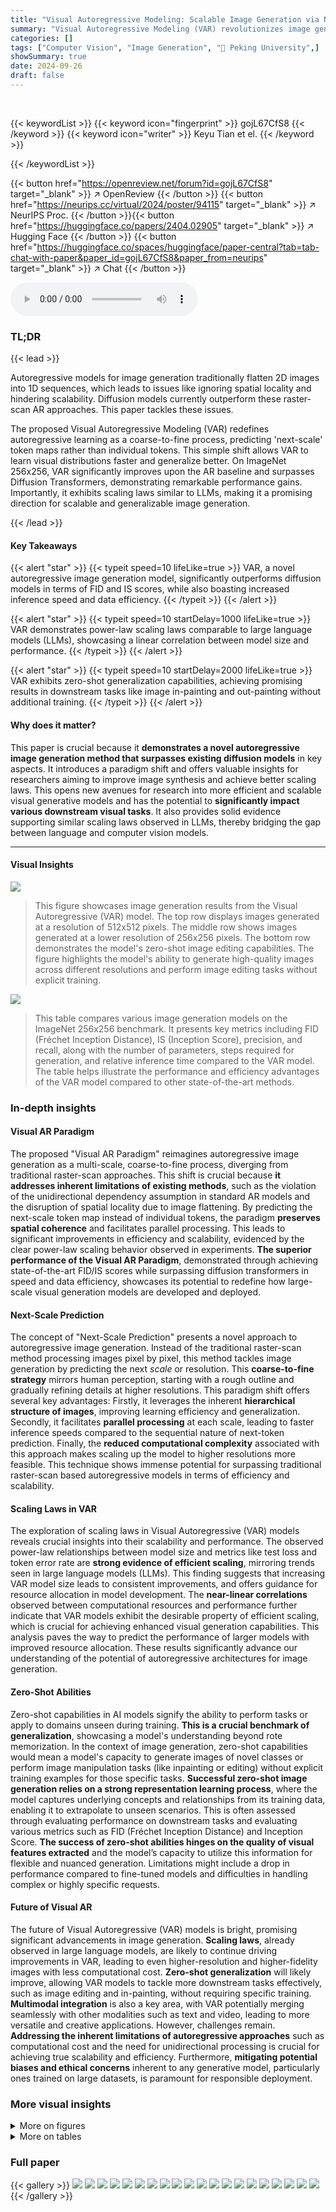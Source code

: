 ```yaml
---
title: "Visual Autoregressive Modeling: Scalable Image Generation via Next-Scale Prediction"
summary: "Visual Autoregressive Modeling (VAR) revolutionizes image generation by using a coarse-to-fine 'next-scale prediction', outperforming diffusion models and exhibiting scaling laws similar to LLMs."
categories: []
tags: ["Computer Vision", "Image Generation", "🏢 Peking University",]
showSummary: true
date: 2024-09-26
draft: false
---
```


<br>

{{< keywordList >}}
{{< keyword icon="fingerprint" >}} gojL67CfS8 {{< /keyword >}}
{{< keyword icon="writer" >}} Keyu Tian et el. {{< /keyword >}}
 
{{< /keywordList >}}

{{< button href="https://openreview.net/forum?id=gojL67CfS8" target="_blank" >}}
↗ OpenReview
{{< /button >}}
{{< button href="https://neurips.cc/virtual/2024/poster/94115" target="_blank" >}}
↗ NeurIPS Proc.
{{< /button >}}{{< button href="https://huggingface.co/papers/2404.02905" target="_blank" >}}
↗ Hugging Face
{{< /button >}}
{{< button href="https://huggingface.co/spaces/huggingface/paper-central?tab=tab-chat-with-paper&paper_id=gojL67CfS8&paper_from=neurips" target="_blank" >}}
↗ Chat
{{< /button >}}



<audio controls>
    <source src="https://ai-paper-reviewer.com/gojL67CfS8/podcast.wav" type="audio/wav">
    Your browser does not support the audio element.
</audio>


### TL;DR


{{< lead >}}

Autoregressive models for image generation traditionally flatten 2D images into 1D sequences, which leads to issues like ignoring spatial locality and hindering scalability.  Diffusion models currently outperform these raster-scan AR approaches. This paper tackles these issues. 

The proposed Visual Autoregressive Modeling (VAR) redefines autoregressive learning as a coarse-to-fine process, predicting 'next-scale' token maps rather than individual tokens. This simple shift allows VAR to learn visual distributions faster and generalize better.  On ImageNet 256x256, VAR significantly improves upon the AR baseline and surpasses Diffusion Transformers, demonstrating remarkable performance gains. Importantly, it exhibits scaling laws similar to LLMs, making it a promising direction for scalable and generalizable image generation.

{{< /lead >}}


#### Key Takeaways

{{< alert "star" >}}
{{< typeit speed=10 lifeLike=true >}} VAR, a novel autoregressive image generation model, significantly outperforms diffusion models in terms of FID and IS scores, while also boasting increased inference speed and data efficiency. {{< /typeit >}}
{{< /alert >}}

{{< alert "star" >}}
{{< typeit speed=10 startDelay=1000 lifeLike=true >}} VAR demonstrates power-law scaling laws comparable to large language models (LLMs), showcasing a linear correlation between model size and performance. {{< /typeit >}}
{{< /alert >}}

{{< alert "star" >}}
{{< typeit speed=10 startDelay=2000 lifeLike=true >}} VAR exhibits zero-shot generalization capabilities, achieving promising results in downstream tasks like image in-painting and out-painting without additional training. {{< /typeit >}}
{{< /alert >}}

#### Why does it matter?
This paper is crucial because it **demonstrates a novel autoregressive image generation method that surpasses existing diffusion models** in key aspects.  It introduces a paradigm shift and offers valuable insights for researchers aiming to improve image synthesis and achieve better scaling laws. This opens new avenues for research into more efficient and scalable visual generative models and has the potential to **significantly impact various downstream visual tasks**. It also provides solid evidence supporting similar scaling laws observed in LLMs, thereby bridging the gap between language and computer vision models.

------
#### Visual Insights



![](https://ai-paper-reviewer.com/gojL67CfS8/figures_0_1.jpg)

> This figure showcases image generation results from the Visual Autoregressive (VAR) model. The top row displays images generated at a resolution of 512x512 pixels. The middle row shows images generated at a lower resolution of 256x256 pixels. The bottom row demonstrates the model's zero-shot image editing capabilities.  The figure highlights the model's ability to generate high-quality images across different resolutions and perform image editing tasks without explicit training.





![](https://ai-paper-reviewer.com/gojL67CfS8/tables_6_1.jpg)

> This table compares various image generation models on the ImageNet 256x256 benchmark.  It presents key metrics including FID (Fréchet Inception Distance), IS (Inception Score), precision, and recall, along with the number of parameters, steps required for generation, and relative inference time compared to the VAR model.  The table helps illustrate the performance and efficiency advantages of the VAR model compared to other state-of-the-art methods.





### In-depth insights


#### Visual AR Paradigm
The proposed "Visual AR Paradigm" reimagines autoregressive image generation as a multi-scale, coarse-to-fine process, diverging from traditional raster-scan approaches.  This shift is crucial because **it addresses inherent limitations of existing methods**, such as the violation of the unidirectional dependency assumption in standard AR models and the disruption of spatial locality due to image flattening. By predicting the next-scale token map instead of individual tokens, the paradigm **preserves spatial coherence** and facilitates parallel processing. This leads to significant improvements in efficiency and scalability, evidenced by the clear power-law scaling behavior observed in experiments. **The superior performance of the Visual AR Paradigm**, demonstrated through achieving state-of-the-art FID/IS scores while surpassing diffusion transformers in speed and data efficiency, showcases its potential to redefine how large-scale visual generation models are developed and deployed.

#### Next-Scale Prediction
The concept of "Next-Scale Prediction" presents a novel approach to autoregressive image generation.  Instead of the traditional raster-scan method processing images pixel by pixel, this method tackles image generation by predicting the next *scale* or resolution. This **coarse-to-fine strategy** mirrors human perception, starting with a rough outline and gradually refining details at higher resolutions.  This paradigm shift offers several key advantages: Firstly, it leverages the inherent **hierarchical structure of images**, improving learning efficiency and generalization. Secondly, it facilitates **parallel processing** at each scale, leading to faster inference speeds compared to the sequential nature of next-token prediction. Finally, the **reduced computational complexity** associated with this approach makes scaling up the model to higher resolutions more feasible.  This technique shows immense potential for surpassing traditional raster-scan based autoregressive models in terms of efficiency and scalability.

#### Scaling Laws in VAR
The exploration of scaling laws in Visual Autoregressive (VAR) models reveals crucial insights into their scalability and performance.  The observed power-law relationships between model size and metrics like test loss and token error rate are **strong evidence of efficient scaling**, mirroring trends seen in large language models (LLMs).  This finding suggests that increasing VAR model size leads to consistent improvements, and offers guidance for resource allocation in model development. The **near-linear correlations** observed between computational resources and performance further indicate that VAR models exhibit the desirable property of efficient scaling, which is crucial for achieving enhanced visual generation capabilities. This analysis paves the way to predict the performance of larger models with improved resource allocation. These results significantly advance our understanding of the potential of autoregressive architectures for image generation.

#### Zero-Shot Abilities
Zero-shot capabilities in AI models signify the ability to perform tasks or apply to domains unseen during training.  **This is a crucial benchmark of generalization**, showcasing a model's understanding beyond rote memorization.  In the context of image generation, zero-shot capabilities would mean a model's capacity to generate images of novel classes or perform image manipulation tasks (like inpainting or editing) without explicit training examples for those specific tasks.  **Successful zero-shot image generation relies on a strong representation learning process**, where the model captures underlying concepts and relationships from its training data, enabling it to extrapolate to unseen scenarios.  This is often assessed through evaluating performance on downstream tasks and evaluating various metrics such as FID (Fréchet Inception Distance) and Inception Score. **The success of zero-shot abilities hinges on the quality of visual features extracted** and the model’s capacity to utilize this information for flexible and nuanced generation.  Limitations might include a drop in performance compared to fine-tuned models and difficulties in handling complex or highly specific requests.

#### Future of Visual AR
The future of Visual Autoregressive (VAR) models is bright, promising significant advancements in image generation.  **Scaling laws**, already observed in large language models, are likely to continue driving improvements in VAR, leading to even higher-resolution and higher-fidelity images with less computational cost.  **Zero-shot generalization** will likely improve, allowing VAR models to tackle more downstream tasks effectively, such as image editing and in-painting, without requiring specific training.  **Multimodal integration** is also a key area, with VAR potentially merging seamlessly with other modalities such as text and video, leading to more versatile and creative applications.  However, challenges remain.  **Addressing the inherent limitations of autoregressive approaches** such as computational cost and the need for unidirectional processing is crucial for achieving true scalability and efficiency.  Furthermore, **mitigating potential biases and ethical concerns** inherent to any generative model, particularly ones trained on large datasets, is paramount for responsible deployment.


### More visual insights

<details>
<summary>More on figures
</summary>


![](https://ai-paper-reviewer.com/gojL67CfS8/figures_1_1.jpg)

> This figure compares three different autoregressive generative models: standard autoregressive text generation (next-token prediction), standard autoregressive image generation (next-image-token prediction), and the proposed visual autoregressive image generation (next-scale prediction). The figure illustrates how the input data is processed in each model and highlights the key differences, especially in how VAR leverages a multi-scale VQVAE for efficient and high-resolution image generation.


![](https://ai-paper-reviewer.com/gojL67CfS8/figures_1_2.jpg)

> This figure compares different image generation models on the ImageNet 256x256 dataset using Fréchet Inception Distance (FID) as a metric for image quality.  It demonstrates how VAR (Visual Autoregressive) model significantly outperforms other models, including various Autoregressive (AR) models and Diffusion Transformers (DiT). Specifically, the VAR model with 2 billion parameters achieves a FID of 1.73, which is substantially lower than other models, indicating superior image quality.  The x-axis represents the inference time, showing that VAR is also more efficient.


![](https://ai-paper-reviewer.com/gojL67CfS8/figures_4_1.jpg)

> This figure illustrates the two-stage training process of the Visual Autoregressive (VAR) model. Stage 1 involves training a multi-scale VQ autoencoder to encode images into multiple token maps.  Stage 2 trains a VAR transformer using a next-scale prediction approach, where the transformer predicts the next higher-resolution token map based on previous maps.  The use of a causal attention mask is highlighted.


![](https://ai-paper-reviewer.com/gojL67CfS8/figures_5_1.jpg)

> This figure visualizes the impact of scaling up both model size and training compute on the quality of images generated by the VAR model. It shows image samples generated by VAR models with different depths (6, 16, 26, 30) at various training stages (20%, 60%, 100% of total tokens). The improved visual fidelity and coherence demonstrate a clear positive correlation between model scale and image quality.


![](https://ai-paper-reviewer.com/gojL67CfS8/figures_7_1.jpg)

> This figure shows the scaling laws observed when training VAR transformers of different sizes.  The plots demonstrate a power-law relationship between the model's size (number of parameters) and its performance metrics: test loss and token error rate. The near-perfect correlation coefficients highlight the strong linear relationship between the logarithm of the model size and the logarithm of the loss/error, validating the scalability of the VAR model.


![](https://ai-paper-reviewer.com/gojL67CfS8/figures_8_1.jpg)

> This figure shows the scaling laws observed when training compute (Cmin) is optimized.  The plots demonstrate a strong power-law relationship between compute and both test loss (L) and token error rate (Err), regardless of whether the loss is calculated for all scales or just the final scale. The high correlation coefficients (near -0.99) confirm the strong linear relationship between logarithmic values of Cmin, L, and Err, providing strong evidence for the power-law scaling behavior of VAR models.


![](https://ai-paper-reviewer.com/gojL67CfS8/figures_10_1.jpg)

> This figure visualizes the effect of scaling up the model size (N) and training compute (C) on the quality of images generated by the VAR model.  It shows image samples generated by VAR models with different depths (16, 20, 24, 30) and training stages (20%, 60%, 100% of training tokens).  The improved visual fidelity and detail in images from larger models and with more training demonstrate the scaling law behaviour of the model.


![](https://ai-paper-reviewer.com/gojL67CfS8/figures_11_1.jpg)

> This figure shows the zero-shot generalization ability of the Visual Autoregressive (VAR) model on three downstream tasks: image in-painting, out-painting, and class-conditional image editing.  In each task, the model is given an image with masked or specified regions, and it successfully generates realistic and coherent results without any further training or fine-tuning. This demonstrates that the VAR model learns a generalizable representation of images that can be applied to various tasks.


![](https://ai-paper-reviewer.com/gojL67CfS8/figures_11_2.jpg)

> This figure visualizes the attention scores in the last self-attention layer of the VQGAN encoder.  The heatmaps show how strongly each token attends to other tokens in four randomly selected 256x256 images from ImageNet's validation set. This helps illustrate the level of token dependency in the VQGAN model.


![](https://ai-paper-reviewer.com/gojL67CfS8/figures_13_1.jpg)

> This figure compares image generation results from four different models: BigGAN, VQVAE-2, MaskGIT, and VAR (the authors' model). Each model generated images of Bald Eagles, Jellyfish, and Ducks. The comparison highlights the superior quality and detail of the images generated by the VAR model.


![](https://ai-paper-reviewer.com/gojL67CfS8/figures_14_1.jpg)

> This figure shows a collection of 256x256 images generated using the Visual Autoregressive (VAR) model, trained on the ImageNet dataset.  The images depict a wide variety of subjects and scenes, demonstrating the model's ability to generate diverse and visually appealing images. The caption also indicates that higher resolution (512x512) samples are available in supplementary material.


</details>




<details>
<summary>More on tables
</summary>


![](https://ai-paper-reviewer.com/gojL67CfS8/tables_6_2.jpg)
> This table compares the performance of various image generation models on the ImageNet 512x512 dataset.  The metrics used are Fréchet Inception Distance (FID), Inception Score (IS), and inference time.  The table highlights the superior performance of the VAR model compared to other methods, including GANs, diffusion models, masked prediction models, and traditional autoregressive (AR) models. The '-s' notation indicates a resource-constrained setting for a particular model variant.

![](https://ai-paper-reviewer.com/gojL67CfS8/tables_9_1.jpg)
> This table presents an ablation study of the VAR model, comparing its performance against a baseline AR model and exploring the effects of various components (AdaLN, Top-k sampling, CFG, Attention Normalization) and scaling up the model size. It quantitatively shows the improvement in FID (Fréchet Inception Distance) achieved by each addition or modification and the associated increase in computational cost.

</details>




### Full paper

{{< gallery >}}
<img src="https://ai-paper-reviewer.com/gojL67CfS8/1.png" class="grid-w50 md:grid-w33 xl:grid-w25" />
<img src="https://ai-paper-reviewer.com/gojL67CfS8/2.png" class="grid-w50 md:grid-w33 xl:grid-w25" />
<img src="https://ai-paper-reviewer.com/gojL67CfS8/3.png" class="grid-w50 md:grid-w33 xl:grid-w25" />
<img src="https://ai-paper-reviewer.com/gojL67CfS8/4.png" class="grid-w50 md:grid-w33 xl:grid-w25" />
<img src="https://ai-paper-reviewer.com/gojL67CfS8/5.png" class="grid-w50 md:grid-w33 xl:grid-w25" />
<img src="https://ai-paper-reviewer.com/gojL67CfS8/6.png" class="grid-w50 md:grid-w33 xl:grid-w25" />
<img src="https://ai-paper-reviewer.com/gojL67CfS8/7.png" class="grid-w50 md:grid-w33 xl:grid-w25" />
<img src="https://ai-paper-reviewer.com/gojL67CfS8/8.png" class="grid-w50 md:grid-w33 xl:grid-w25" />
<img src="https://ai-paper-reviewer.com/gojL67CfS8/9.png" class="grid-w50 md:grid-w33 xl:grid-w25" />
<img src="https://ai-paper-reviewer.com/gojL67CfS8/10.png" class="grid-w50 md:grid-w33 xl:grid-w25" />
<img src="https://ai-paper-reviewer.com/gojL67CfS8/11.png" class="grid-w50 md:grid-w33 xl:grid-w25" />
<img src="https://ai-paper-reviewer.com/gojL67CfS8/12.png" class="grid-w50 md:grid-w33 xl:grid-w25" />
<img src="https://ai-paper-reviewer.com/gojL67CfS8/13.png" class="grid-w50 md:grid-w33 xl:grid-w25" />
<img src="https://ai-paper-reviewer.com/gojL67CfS8/14.png" class="grid-w50 md:grid-w33 xl:grid-w25" />
<img src="https://ai-paper-reviewer.com/gojL67CfS8/15.png" class="grid-w50 md:grid-w33 xl:grid-w25" />
<img src="https://ai-paper-reviewer.com/gojL67CfS8/16.png" class="grid-w50 md:grid-w33 xl:grid-w25" />
<img src="https://ai-paper-reviewer.com/gojL67CfS8/17.png" class="grid-w50 md:grid-w33 xl:grid-w25" />
<img src="https://ai-paper-reviewer.com/gojL67CfS8/18.png" class="grid-w50 md:grid-w33 xl:grid-w25" />
<img src="https://ai-paper-reviewer.com/gojL67CfS8/19.png" class="grid-w50 md:grid-w33 xl:grid-w25" />
<img src="https://ai-paper-reviewer.com/gojL67CfS8/20.png" class="grid-w50 md:grid-w33 xl:grid-w25" />
{{< /gallery >}}